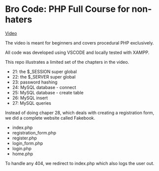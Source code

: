 # Bro Code: PHP Full Course for non-haters 

[Video](https://www.youtube.com/watch?v=zZ6vybT1HQs)  

The video is meant for beginners and covers procedural PHP exclusively.  

All code was developed using VSCODE and locally tested with XAMPP.  

This repo illustrates a limited set of the chapters in the video.  

* 21: the $_SESSION super global
* 22: the $_SERVER super global
* 23: password hashing
* 24: MySQL database - connect
* 25: MySQL database - create table
* 26: MySQL insert
* 27: MySQL queries

Instead of doing chaper 28, which deals with creating a registration form, we did a complete website called Fakebook.  
* index.php
* registration_form.php
* register.php
* login_form.php
* login.php
* home.php

To handle any 404, we redirect to index.php which also logs the user out.  
